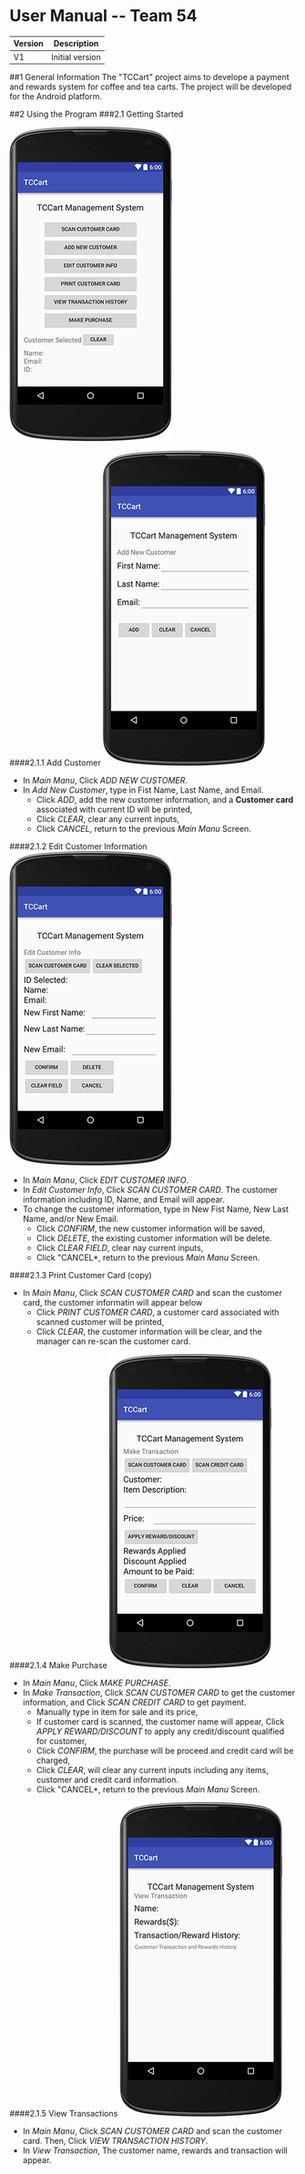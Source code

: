 # **User Manual -- Team 54**

| Version | Description     |
| --------|:---------------:|
| V1      | Initial version |

##1 General Information
The "TCCart" project aims to develope a payment and rewards system for coffee and tea carts. 
The project will be developed for the Android platform.

##2 Using the Program 
###2.1 Getting Started

![Image Text](./Android_mockup_Main.png)

####2.1.1 Add Customer
![Image Text](./Android_mockup_AddCustomer.png)
- In  *Main Manu*, Click *ADD NEW CUSTOMER*.
- In  *Add New Customer*, type in Fist Name, Last Name, and Email.
  - Click *ADD*, add the new customer information, and a **Customer card** associated with current ID will be printed,
  - Click *CLEAR*, clear any current inputs,
  - Click *CANCEL*, return to the previous *Main Manu* Screen. 
  
####2.1.2 Edit Customer Information
![Image Text](./Android_mockup_Customer.png)
- In  *Main Manu*, Click *EDIT CUSTOMER INFO*.
- In  *Edit Customer Info*, Click *SCAN CUSTOMER CARD*. The customer information including ID, Name, and Email will appear.
- To change the customer information, type in New Fist Name, New Last Name, and/or New Email. 
  - Click *CONFIRM*, the new customer information will be saved, 
  - Click *DELETE*, the existing customer information will be delete. 
  - Click *CLEAR FIELD*, clear nay current inputs,
  - Click "CANCEL*, return to the previous *Main Manu* Screen.

####2.1.3 Print Customer Card (copy)
- In  *Main Manu*, Click *SCAN CUSTOMER CARD* and scan the customer card, the customer informatin will appear below
  - Click *PRINT CUSTOMER CARD*, a customer card associated with scanned customer will be printed,
  - Click *CLEAR*, the customer information will be clear, and the manager can re-scan the customer card.
  
####2.1.4 Make Purchase
![Image Text](./Android_mockup_Transaction.png)
- In  *Main Manu*, Click *MAKE PURCHASE*.
- In  *Make Transaction*, Click *SCAN CUSTOMER CARD* to get the customer information, and Click *SCAN CREDIT CARD* to get payment.
  - Manually type in item for sale and its price,
  - If customer card is scanned, the customer name will appear, Click *APPLY REWARD/DISCOUNT* to apply any credit/discount qualified for customer,
  - Click *CONFIRM*, the purchase will be proceed and credit card will be charged,
  - Click *CLEAR*, will clear any current inputs including any items, customer and credit card information.
  - Click "CANCEL*, return to the previous *Main Manu* Screen.
  
####2.1.5 View Transactions
![Image Text](./Android_mockup_TransactionHistory.png)
- In  *Main Manu*, Click *SCAN CUSTOMER CARD* and scan the customer card. Then, Click *VIEW TRANSACTION HISTORY*.
- In  *View Transaction*, The customer name, rewards and transaction will appear.

  







